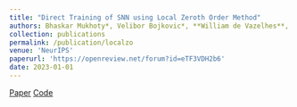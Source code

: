 ```yaml
---
title: "Direct Training of SNN using Local Zeroth Order Method"
authors: Bhaskar Mukhoty*, Velibor Bojkovic*, **William de Vazelhes**, Xiaohan Zhao, Giulia De Masi, Huan Xiong, Bin Gu
collection: publications
permalink: /publication/localzo
venue: 'NeurIPS'
paperurl: 'https://openreview.net/forum?id=eTF3VDH2b6'
date: 2023-01-01
---
```

[Paper](https://openreview.net/forum?id=eTF3VDH2b6)
[Code](https://github.com/BhaskarMukhoty/LocalZO)